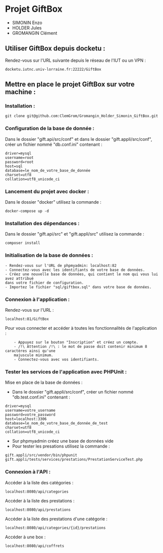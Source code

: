 # Projet GiftBox

- SIMONIN Enzo
- HOLDER Jules
- GROMANGIN Clément

## Utiliser GiftBox depuis docketu :
Rendez-vous sur l'URL suivante depuis le réseau de l'IUT ou un VPN :
```
docketu.iutnc.univ-lorraine.fr:22222/GiftBox
```

## Mettre en place le projet GiftBox sur votre machine :

### Installation :
```
git clone git@github.com:ClemGrom/Gromangin_Holder_Simonin_GiftBox.git
```

### Configuration de la base de donnée :
Dans le dossier "gift.api/src/conf" et dans le dossier "gift.appli/src/conf", créer un fichier nommé "db.conf.ini" contenant :
```
driver=mysql
username=root
password=root
host=sql
database=le_nom_de_votre_base_de_donnée
charset=utf8
collation=utf8_unicode_ci
```

### Lancement du projet avec docker :
Dans le dossier "docker" utilisez la commande : 
```
docker-compose up -d
```
    
### Installation des dépendances :
Dans le dossier "gift.api/src" et "gift.appli/src" utilisez la commande : 
```
composer install
```

### Initialisation de la base de données :
    - Rendez-vous sur l'URL de phpmyadmin: localhost:82
    - Connectez-vous avec les identifiants de votre base de données.
    - Créez une nouvelle base de données, qui contient le nom qui vous lui avez attribué
    dans votre fichier de configuration.
    - Importez le fichier "sql/giftbox.sql" dans votre base de données.

### Connexion à l'application :
Rendez-vous sur l'URL :
```
localhost:81/GiftBox
```
Pour vous connecter et accéder à toutes les fonctionnalités de l'application : 
```
    - Appuyez sur le bouton "Inscription" et créez un compte.
    - /!\ Attention /!\ : le mot de passe doit contenir minimum 8 caractères ainsi qu'une 
    majuscule minimum.
    - Connectez-vous avec vos identifiants.
```

### Tester les services de l'application avec PHPUnit :
Mise en place de la base de données :
 * Dans le dossier "gift.appli/src/conf", créer un fichier nommé "db.test.conf.ini" contenant :
```
driver=mysql
username=votre_username
password=votre_password
host=localhost:3306
database=le_nom_de_votre_base_de_donnée_de_test
charset=utf8
collation=utf8_unicode_ci
```
 * Sur phpmyadmin créez une base de données vide 
 * Pour tester les presations utilisez la commande :
```
gift.appli/src/vendor/bin/phpunit gift.appli/tests/services/prestations/PrestationServiceTest.php
```

### Connexion à l'API : 
Accéder à la liste des catégories :
```
localhost:8080/api/categories
```
Accéder à la liste des prestations :
```
localhost:8080/api/prestations
```
Accéder à la liste des prestations d'une catégorie :
```
localhost:8080/api/categories/{id}/prestations
```
Accéder à une box :
```
localhost:8080/api/coffrets
```
